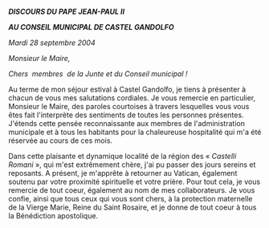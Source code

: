 ***DISCOURS DU PAPE JEAN-PAUL II***

***AU CONSEIL MUNICIPAL DE CASTEL GANDOLFO***

*Mardi 28 septembre 2004*

*Monsieur le Maire,*

*Chers  membres  de la Junte et du Conseil municipal !*

Au terme de mon séjour estival à Castel Gandolfo, je tiens à présenter à chacun de vous mes salutations cordiales. Je vous remercie en particulier, Monsieur le Maire, des paroles courtoises à travers lesquelles vous vous êtes fait l'interprète des sentiments de toutes les personnes présentes. J'étends cette pensée reconnaissante aux membres de l'administration municipale et à tous les habitants pour la chaleureuse hospitalité qui m'a été réservée au cours de ces mois.

Dans cette plaisante et dynamique localité de la région des « *Castelli Romani* », qui m'est extrêmement chère, j'ai pu passer des jours sereins et reposants. A présent, je m'apprête à retourner au Vatican, également soutenu par votre proximité spirituelle et votre prière. Pour tout cela, je vous remercie de tout coeur, également au nom de mes collaborateurs. Je vous confie, ainsi que tous ceux qui vous sont chers, à la protection maternelle de la Vierge Marie, Reine du Saint Rosaire, et je donne de tout coeur à tous la Bénédiction apostolique.